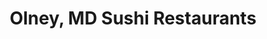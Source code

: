---
layout: city
title: Olney, MD Sushi Restaurants
permalink: /maryland/olney/
stateAbbr: MD
stateName: Maryland
cityName: Olney
---